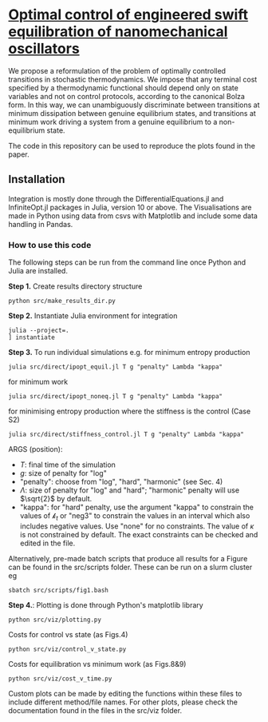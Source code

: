 [<h1>Optimal control of engineered swift equilibration of
nanomechanical oscillators</h1>](https://arxiv.org/abs/2510.01823)

We propose a reformulation of the problem of optimally controlled transitions in
stochastic thermodynamics. We impose that any terminal cost specified by a thermodynamic
functional should depend only on state variables and not on control protocols, according to the
canonical Bolza form. In this way, we can unambiguously discriminate between transitions at
minimum dissipation between genuine equilibrium states, and transitions at minimum work driving
a system from a genuine equilibrium to a non-equilibrium state.

The code in this repository can be used to reproduce the plots found in the paper.

<h2>Installation</h2>
Integration is mostly done through the DifferentialEquations.jl and InfiniteOpt.jl packages in Julia, version 10 or above. The  Visualisations are made in Python using data from csvs with Matplotlib and include some data handling in Pandas. 

<h3>How to use this code</h3>
The following steps can be run from the command line once Python and Julia are installed. 

**Step 1.** Create results directory structure 
```
python src/make_results_dir.py
```
**Step 2.** Instantiate Julia environment for integration
```
julia --project=.
] instantiate
```
**Step 3.** To run individual simulations 
e.g. for minimum entropy production
```
julia src/direct/ipopt_equil.jl T g "penalty" Lambda "kappa"
```
for minimum work
```
julia src/direct/ipopt_noneq.jl T g "penalty" Lambda "kappa"
```
for minimising entropy production where the stiffness is the control (Case S2)
```
julia src/direct/stiffness_control.jl T g "penalty" Lambda "kappa"
```
ARGS (position):
- $T$: final time of the simulation
- $g$: size of penalty for "log"
- "penalty": choose from "log", "hard", "harmonic" (see Sec. 4)
- $\Lambda$: size of penalty for "log" and "hard"; "harmonic" penalty will use $\sqrt{2}$ by default.
- "kappa": for "hard" penalty, use the argument "kappa" to constrain the values of $\mathscr{k}_t$ or "neg3" to constrain the values in an interval which also includes negative values. Use "none" for no constraints. The value of $\kappa$ is not constrained by default. The exact constraints can be checked and edited in the file.

Alternatively, pre-made batch scripts that produce all results for a Figure can be found in the src/scripts folder. These can be run on a slurm cluster eg 
```
sbatch src/scripts/fig1.bash
```

**Step 4.**: Plotting is done through Python's matplotlib library
```
python src/viz/plotting.py
```
Costs for control vs state (as Figs.4) 
```
python src/viz/control_v_state.py
```
Costs for equilibration vs minimum work (as Figs.8&9) 
```
python src/viz/cost_v_time.py
```
Custom plots can be made by editing the functions within these files to include different method/file names. 
For other plots, please check the documentation found in the files in the src/viz folder.

